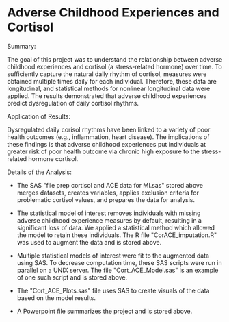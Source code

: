 # Adverse Childhood Experiences and Cortisol
Summary:

The goal of this project was to understand the relationship between adverse childhood experiences and cortisol (a stress-related hormone) over time. To sufficiently capture the natural daily rhythm of cortisol, measures were obtained multiple times daily for each individual. Therefore, these data are longitudinal, and statistical methods for nonlinear longitudinal data were applied. The results demonstrated that adverse childhood experiences predict dysregulation of daily cortisol rhythms. 

Application of Results:

Dysregulated daily corisol rhythms have been linked to a variety of poor health outcomes (e.g., inflammation, heart disease). The implications of these findings is that adverse childhood experiences put individuals at greater risk of poor health outcome via chronic high exposure to the stress-related hormone cortisol. 

Details of the Analysis:

* The SAS "file prep cortisol and ACE data for MI.sas" stored above merges datasets, creates variables, applies exclusion criteria for problematic cortisol values, and prepares the data for analysis.

* The statistical model of interest removes individuals with missing adverse childhood experience measures by default, resulting in a significant loss of data. We applied a statistical method which allowed the model to retain these individuals. The R file "CorACE_imputation.R" was used to augment the data and is stored above.

* Multiple statistical models of interest were fit to the augmented data using SAS. To decrease computation time, these SAS scripts were run in parallel on a UNIX server. The file "Cort_ACE_Model.sas" is an example of one such script and is stored above.

* The "Cort_ACE_Plots.sas" file uses SAS to create visuals of the data based on the model results.    

* A Powerpoint file summarizes the project and is stored above.
